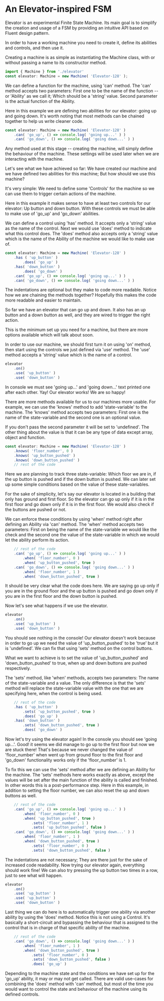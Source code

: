 # An Elevator-inspired FSM

Elevator is an experimental Finite State Machine. Its main goal is to simplify the creation and usage of a FSM by providing an intuitive API based on Fluent design pattern.

In order to have a working machine you need to create it, define its abilities and controls, and then use it.

Creating a machine is as simple as instantiating the Machine class, with or without passing a name to its constructor method.

```js
import { Machine } from './elevator'
const elevator: Machine = new Machine( 'Elevator-128' );
```

We can define a function for the machine, using 'can' method. The 'can' method accepts two parameters: First one to be the name of the function -- or 'Ability' as we call it; Which should be a 'string' value. Second parameter is the actual function of the Ability.

Here in this example we are defining two abilities for our elevator: going up and going down. It's worth noting that most methods can be chained together to help us write cleaner code.

```js
const elevator: Machine = new Machine( 'Elevator-128' )
    .can( 'go_up', () => console.log( 'going up...' ) )
    .can( 'go_down', () => console.log( 'going down...' ) )
```

Any method used at this stage -- creating the machine, will simply define the behaviour of the machine. These settings will be used later when we are interacting with the machine.

Let's see what we have achieved so far: We have created our machine and we have defined two abilities for this machine; But how should we use this machine?

It's very simple: We need to define some 'Controls' for the machine so we can use them to trigger certain actions of the machine.

Here in this example it makes sense to have at least two controls for our elevator: Up button and down button. With these controls we must be able to make use of 'go_up' and 'go_down' abilities.

We can define a control using 'has' method. It accepts only a 'string' value as the name of the control. Next we would use 'does' method to indicate what this control does. The 'does' method also accepts only a 'string' value which is the name of the Ability of the machine we would like to make use of.

```js
const elevator: Machine = new Machine( 'Elevator-128' )
    .has ( 'up_button' )
        .does( 'go_up' )
    .has( 'down_button' )
        .does( 'go_down' )
    .can( 'go_up', () => console.log( 'going up...' ) )
    .can( 'go_down', () => console.log( 'going down...' ) )
```

The indentations are optional but they make to code more readable. Notice how we are chaining the methods together? Hopefully this makes the code more readable and easier to maintain.

So far we have an elevator that can go up and down. It also has an up button and a down button as well, and they are wired to trigger the right action.

This is the minimum set up you need for a machine, but there are more options available which will talk about soon.

In order to use our machine, we should first turn it on using 'on' method, then start using the controls we just defined via 'use' method. The 'use' method accepts a 'string' value which is the name of a control.

```js
elevator
    .on()
    .use( 'up_button' )
    .use( 'down_button' )
```

In console we must see 'going up...' and 'going down...' text printed one after each other. Yay! Our elevator works! We are so happy!

There are more methods available for us to our machines more usable. For example, we can use the 'knows' method to add 'state-variable' to the machine. The 'knows' method accepts two parameters: First one is the name of the state-variable and the second one is an optional value.

If you don't pass the second parameter it will be set to 'undefined'. The other thing about the value is that it can be any type of data except array, object and function.

```js
const elevator: Machine = new Machine( 'Elevator-128' )
    .knows( 'floor_number', 0 )
    .knows( 'up_button_pushed' )
    .knows( 'down_button_pushed' )
    // rest of the code
```

Here we are planning to track three state-variable: Which floor we are in, if the up button is pushed and if the down button is pushed. We can later set up some simple conditions based on the value of these state-variables.

For the sake of simplicity, let's say our elevator is located in a building that only has ground and first floor. So the elevator can go up only if it is in the first floor and go down only if it is in the first floor. We would also check if the buttons are pushed or not.

We can enforce these conditions by using 'when' method right after defining an Ability via 'can' method. The 'when' method accepts two parameters: First on being the name of the state-variable we would like the check and the second one the value of the state-variable in which we would let the ability perform its action.

```js
    // rest of the code
    .can( 'go_up', () => console.log( 'going up...' ) )
        .when( 'floor_number', 0 )
        .when( 'up_button_pushed', true )
    .can( 'go_down', () => console.log( 'going down...' ) )
        .when( 'floor_number', 1 )
        .when( 'down_button_pushed', true )
```

It should be very clear what the code does here. We are saying go up only if you are in the ground floor and the up button is pushed and go down only if you are in the first floor and the down button is pushed.

Now let's see what happens if we use the elevator.

```js
elevator
    .on()
    .use( 'up_button' )
    .use( 'down_button' )
```

You should see nothing in the console! Our elevator doesn't work because in order to go up we need the value of 'up_button_pushed' to be 'true' but it is 'undefined'. We can fix that using 'sets' method on the control buttons.

What we want to achieve is to set the value of 'up_button_pushed' and 'down_button_pushed' to true, when up and down buttons are pushed respectively.

The 'sets' method, like 'when' methods, accepts two parameters: The name of the state-variable and a value. The only difference is that the 'sets' method will replace the state-variable value with the one that we are specifying here, when the control is being used.

```js
    // rest of the code
    .has ( 'up_button' )
        .sets( 'up_button_pushed', true )
        .does( 'go_up' )
    .has( 'down_button' )
        .sets( 'down_button_pushed', true )
        .does( 'go_down' )
```

Now let's try using the elevator again! In the console you should see 'going up...'. Good! it seems we did manage to go up to the first floor but now we are stuck there! That's because we never changed the value of 'floor_number' when went up from ground floor to the first floor and 'go_down' functionality works only if the 'floor_number' is 1.

To fix this we can use the 'sets' method after we are defining an Ability for the machine. The 'sets' methods here works exactly as above, except the values will be set after the main function of the ability is called and finished. In other words this is a post-performance step. Here in this example, in addition to setting the floor number, we can also reset the up and down buttons as well.

```js
    // rest of the code
    .can( 'go_up', () => console.log( 'going up...' ) )
        .when( 'floor_number', 0 )
        .when( 'up_button_pushed', true )
            .sets( 'floor_number', 1 )
            .sets( 'up_button_pushed', false )
    .can( 'go_down', () => console.log( 'going down...' ) )
        .when( 'floor_number', 1 )
        .when( 'down_button_pushed', true )
            .sets( 'floor_number', 0 )
            .sets( 'down_button_pushed', false )
```

The indentations are not necessary; They are there just for the sake of increased code readability. Now trying our elevator again, everything should work fine! We can also try pressing the up button two times in a row, just to see what will happen.

```js
elevator
    .on()
    .use( 'up_button' )
    .use( 'up_button' )
    .use( 'down_button' )
```

Last thing we can do here is to automatically trigger one ability via another ability by using the 'does' method. Notice this is not using a Control. It's basically a short-circuit and bypassing the behaviour that is assigned to the control that is in charge of that specific ability of the machine.

```js
    // rest of the code
    .can( 'go_down', () => console.log( 'going down...' ) )
        .when( 'floor_number', 1 )
        .when( 'down_button_pushed', true )
            .sets( 'floor_number', 0 )
            .sets( 'down_button_pushed', false )
            .does( 'go_up' )
```

Depending to the machine state and the conditions we have set up for the 'go_up' ability, it may or may not get called. There are valid use-cases for combining the 'does' method with 'can' method, but most of the time you would want to control the state and behaviour of the machine using its defined controls.
